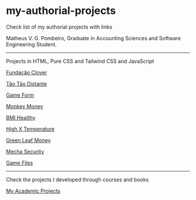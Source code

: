 # my-authorial-projects
 Check list of my authorial projects with links

Matheus V. G. Pombeiro, Graduate in Accounting Sciences and Software Engineering Student.

<hr>

Projects in HTML, Pure CSS and Tailwind CSS and JavaScript

<a href="https://matheus-pombeiro.github.io/fundacao-clover">Fundação Clover</a>

<a href="https://matheus-pombeiro.github.io/tao-tao-distante">Tão Tão Distante</a>

<a href="https://matheus-pombeiro.github.io/game-form">Game Form</a>

<a href="https://matheus-pombeiro.github.io/monkey-money/">Monkey Money</a>

<a href="https://matheus-pombeiro.github.io/bmi-healthy/src/index.html">BMI Healthy</a>

<a href="https://matheus-pombeiro.github.io/high-x-temperature/src/index.html">High X Temperature</a>

<a href="https://matheus-pombeiro.github.io/green-leaf-money/src/index.html">Green Leaf Money</a>

<a href="https://matheus-pombeiro.github.io/mecha-security/src/index.html">Mecha Security</a>

<a href="https://matheus-pombeiro.github.io/game-files/src/index.html">Game Files</a>

<hr>

Check the projects I developed through courses and books

<a href="https://matheus-pombeiro.github.io/my-academic-projects">My Academic Projects</a>